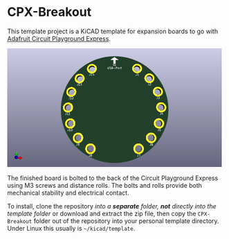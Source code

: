 # CPX-Breakout
This template project is a KiCAD template for expansion boards to go with [Adafruit Circuit Playground Express](https://www.adafruit.com/product/3333).

![board rendering](./CPX-Breakout/meta/CPX-Breakout.png)

The finished board is bolted to the back of the Circuit Playground Express using M3 screws and distance rolls. The bolts and rolls provide both mechanical stability and electrical contact.

To install, clone the repository _into a __separate__ folder, __not__ directly into the template folder_ or download and extract the zip file, then copy the `CPX-Breakout` folder out of the repository into your personal template directory. Under Linux this usually is `~/kicad/template`.
